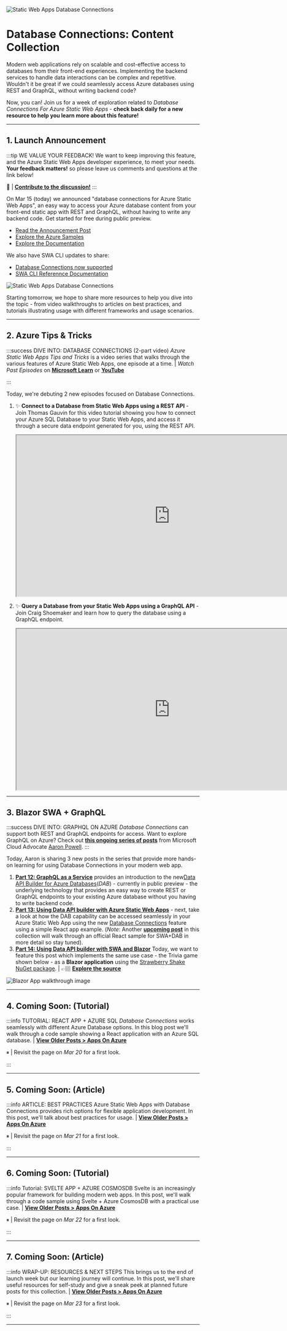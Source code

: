 <head>
  <meta name="twitter:url"
    content="https://www.azurestaticwebapps.dev/collections/dab" />
  <meta name="twitter:title"
    content="Database Connections For Azure Static Web Apps" />
  <meta name="twitter:description"
    content="Seamlessly connect your Azure Static Web App to Azure Databases without writing backend code, using the new Database Connections feature. Learn more at https://aka.ms/swa/collections/dab" />
  <meta name="twitter:image"
    content="https://azurestaticwebapps.dev/img/collections/swa-dab-launch.png" />
  <meta name="twitter:card" content="summary_large_image" />
  <meta name="twitter:creator"
    content="@nitya" />
  <meta name="twitter:site" content="@AzureStaticApps" />
  <link rel="canonical"
    href="https://www.azurestaticwebapps.dev/collections/dab" />
</head>


![Static Web Apps Database Connections](../../../static/img/collections/swa-dab-launch.png)

# Database Connections: Content Collection

Modern web applications rely on scalable and cost-effective access to databases from their front-end experiences. Implementing the backend services to handle data interactions can be complex and repetitive. Wouldn't it be great if we could seamlessly access Azure databases using REST and GraphQL, without writing backend code?

Now, you can! Join us for a week of exploration related to _Database Connections For Azure Static Web Apps_ - **check back daily for a new resource to help you learn more about this feature!**

---

## 1. Launch Announcement

:::tip WE VALUE YOUR FEEDBACK!
We want to keep improving this feature, and the Azure Static Web Apps developer experience, to meet your needs. **Your feedback matters!** so please leave us comments and questions at the link below!

💬 | [**Contribute to the discussion!**](https://github.com/Azure/static-web-apps/discussions/1111)
:::

On Mar 15 (today) we announced "database connections for Azure Static Web Apps", an easy way to access your Azure database content from your front-end static app with REST and GraphQL, without having to write any backend code. Get started for free during public preview.
 * [Read the Announcement Post](https://aka.ms/swa/db/announcement)
 * [Explore the Azure Samples](https://aka.ms/swa/db/samples)
 * [Explore the Documentation](https://aka.ms/swa/db/docs)

We also have SWA CLI updates to share:
 * [Database Connections now supported](https://www.npmjs.com/package/@azure/static-web-apps-cli)
 * [SWA CLI Referennce Documentation](https://learn.microsoft.com/azure/static-web-apps/static-web-apps-cli)

![Static Web Apps Database Connections](../../../static/img/collections/swa-database-connections.png)

Starting tomorrow, we hope to share more resources to help you dive into the topic - from video walkthroughs to articles on best practices, and tutorials illustrating usage with different frameworks and usage scenarios.

---

## 2. Azure Tips & Tricks

:::success DIVE INTO: DATABASE CONNECTIONS (2-part video)
_Azure Static Web Apps Tips and Tricks_ is a video series that walks through the various features of Azure Static Web Apps, one episode at a time. | _Watch Past Episodes_ on [**Microsoft Learn**](https://learn.microsoft.com/shows/azure-tips-and-tricks-static-web-apps/) or [**YouTube**](https://aka/ms/StaticWebAppsTips/)

:::

Today, we're debuting 2 new episodes focused on Database Connections. 
1. ✨ **Connect to a Database from Static Web Apps using a REST API** -  Join Thomas Gauvin for this video tutorial showing you how to connect your Azure SQL Database to your Static Web Apps, and access it through a secure data endpoint generated for you, using the REST API.
    <iframe width="800" height="420" src="https://www.youtube.com/embed/vGOnh0UrADg" title="Connect to a Database directly from Static Web Apps [Part 21] | Azure Tips and Tricks" allowfullscreen></iframe>

2. ✨ **Query a Database from your Static Web Apps using a GraphQL API** - Join Craig Shoemaker and learn how to query the database using a GraphQL endpoint. 
    <iframe width="800" height="420"  src="https://www.youtube.com/embed/NF0EC68rdQk?list=PLlrxD0HtieHgMPeBaDQFx9yNuFxx6S1VG" title="Query a Database using GraphQL from your Static Web Apps [Part 22] | Azure Tips and Tricks" allowfullscreen></iframe>

---

## 3. Blazor SWA + GraphQL

:::success DIVE INTO: GRAPHQL ON AZURE
_Database Connections_ can support both REST and GraphQL endpoints for access. Want to explore GraphQL on Azure? Check out [**this ongoing series of posts**](https://www.aaron-powell.com/posts/2020-07-13-graphql-on-azure-part-1-getting-started/) from Microsoft Cloud Advocate [Aaron Powell](https://github.com/aaronpowell).
:::

Today, Aaron is sharing 3 new posts in the series that provide more hands-on learning for using Database Connections in your modern web app.

1. [**Part 12: GraphQL as a Service**](https://techcommunity.microsoft.com/t5/apps-on-azure-blog/graphql-on-azure-part-12-graphql-as-a-service/ba-p/3769306) provides an introduction to the new[Data API Builder for Azure Databases](https://aka.ms/dabdocs)(*DAB*) - currently in public preview - the underlying technology that provides an easy way to create REST or GraphQL endpoints to your existing Azure database without you having to write backend code.
2. [**Part 13: Using Data API builder with Azure Static Web Apps**](https://techcommunity.microsoft.com/t5/apps-on-azure-blog/graphql-on-azure-part-13-using-data-api-builder-with-swa-and/ba-p/3769309) - next, take a look at how the DAB capability can be accessed seamlessly in your Azure Static Web App using the new [Database Connections](https://aka.ms/swa/db/announcement) feature using a simple React app example. (_Note_: Another [**upcoming post**](collections/dab#4-coming-soon-tutorial) in this collection will walk through an official React sample for SWA+DAB in more detail so stay tuned).
3. [**Part 14: Using Data API builder with SWA and Blazor**](https://techcommunity.microsoft.com/t5/apps-on-azure-blog/graphql-on-azure-part-14-using-data-api-builder-with-swa-and/ba-p/3769316) Today, we want to feature this post which implements the same use case - the Trivia game shown below - as a **Blazor application** using the [Strawberry Shake NuGet package](https://chillicream.com/docs/strawberryshake/v13/get-started). | 👉🏽 **[Explore the source](https://github.com/aaronpowell/dab-blazor-trivia-demo)**


![Blazor App walkthrough image](https://techcommunity.microsoft.com/t5/image/serverpage/image-id/450984i7B56CB972EDE3D25/image-size/large?v=v2&px=999)

---

## 4. Coming Soon: (Tutorial)

:::info TUTORIAL: REACT APP + AZURE SQL
_Database Connections_ works seamlessly with different Azure Database options. In this blog post we'll walk through a code sample showing a React application with an Azure SQL database. | [**View Older Posts > Apps On Azure**](https://techcommunity.microsoft.com/t5/apps-on-azure-blog/bg-p/AppsonAzureBlog/label-name/Static%20Web%20Apps)

⏸ | Revisit the page on _Mar 20_ for a first look.

:::

---

## 5. Coming Soon: (Article)

:::info ARTICLE: BEST PRACTICES 
Azure Static Web Apps with Database Connections provides rich options for flexible application development. In this post, we'll talk about best practices for usage. | [**View Older Posts > Apps On Azure**](https://techcommunity.microsoft.com/t5/apps-on-azure-blog/bg-p/AppsonAzureBlog/label-name/Static%20Web%20Apps)

⏸ | Revisit the page on _Mar 21_ for a first look.

:::

---

## 6. Coming Soon: (Tutorial)

:::info Tutorial: SVELTE APP + AZURE COSMOSDB
Svelte is an increasingly popular framework for building modern web apps. In this post, we'll walk through a code sample using Svelte + Azure CosmosDB with a practical use case. | [**View Older Posts > Apps On Azure**](https://techcommunity.microsoft.com/t5/apps-on-azure-blog/bg-p/AppsonAzureBlog/label-name/Static%20Web%20Apps)

⏸ | Revisit the page on _Mar 22_ for a first look.

:::

---

## 7. Coming Soon: (Article)

:::info WRAP-UP: RESOURCES & NEXT STEPS
This brings us to the end of launch week but our learning journey will continue. In this post, we'll share useful resources for self-study and give a sneak peek at planned future posts for this collection. | [**View Older Posts > Apps On Azure**](https://techcommunity.microsoft.com/t5/apps-on-azure-blog/bg-p/AppsonAzureBlog/label-name/Static%20Web%20Apps)

⏸ | Revisit the page on _Mar 23_ for a first look.

:::

---
